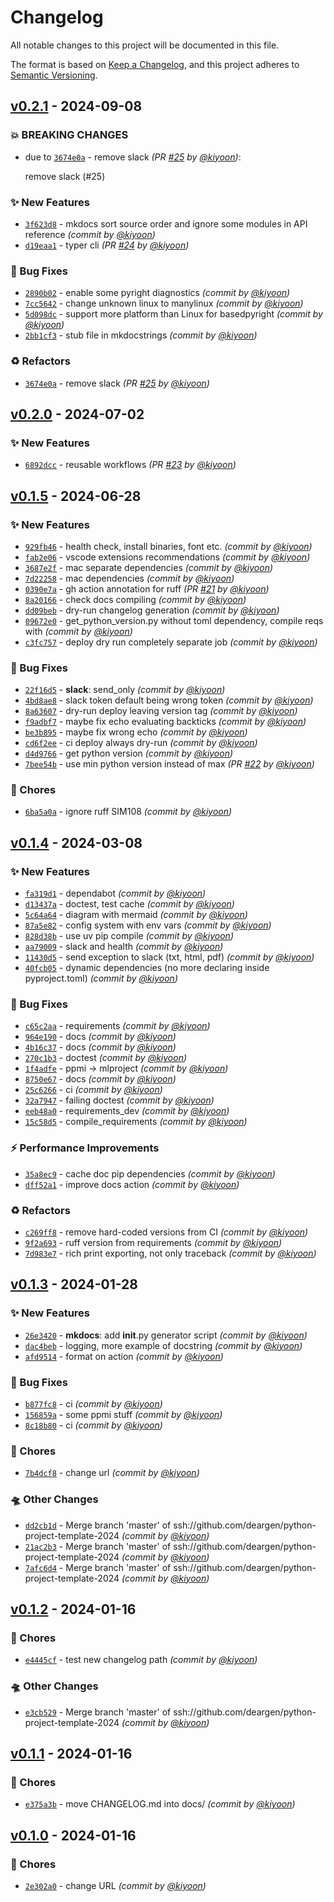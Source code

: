 # Changelog
All notable changes to this project will be documented in this file.

The format is based on [Keep a Changelog](https://keepachangelog.com/en/1.0.0/),
and this project adheres to [Semantic Versioning](https://semver.org/spec/v2.0.0.html).


## [v0.2.1] - 2024-09-08
### :boom: BREAKING CHANGES
- due to [`3674e0a`](https://github.com/deargen/python-project-template-2024/commit/3674e0a52b3d37f0a065fdc3c9d6f051eb5910c6) - remove slack *(PR [#25](https://github.com/deargen/python-project-template-2024/pull/25) by [@kiyoon](https://github.com/kiyoon))*:

  remove slack (#25)


### :sparkles: New Features
- [`3f623d8`](https://github.com/deargen/python-project-template-2024/commit/3f623d86cdff079a7727ad5f4289122d568cbdd2) - mkdocs sort source order and ignore some modules in API reference *(commit by [@kiyoon](https://github.com/kiyoon))*
- [`d19eaa1`](https://github.com/deargen/python-project-template-2024/commit/d19eaa122edf7aed9faa0bb8fded999da0b5b0d5) - typer cli *(PR [#24](https://github.com/deargen/python-project-template-2024/pull/24) by [@kiyoon](https://github.com/kiyoon))*

### :bug: Bug Fixes
- [`2890b02`](https://github.com/deargen/python-project-template-2024/commit/2890b02ea698b298fea354616b48760a6e83563d) - enable some pyright diagnostics *(commit by [@kiyoon](https://github.com/kiyoon))*
- [`7cc5642`](https://github.com/deargen/python-project-template-2024/commit/7cc56420aaa9cce11424c381b06305b89141ce14) - change unknown linux to manylinux *(commit by [@kiyoon](https://github.com/kiyoon))*
- [`5d098dc`](https://github.com/deargen/python-project-template-2024/commit/5d098dca7d95dfcaff290f6e979a52336a114516) - support more platform than Linux for basedpyright *(commit by [@kiyoon](https://github.com/kiyoon))*
- [`2bb1cf3`](https://github.com/deargen/python-project-template-2024/commit/2bb1cf3cd841a6a81503b431de72c6d2f737fba0) - stub file in mkdocstrings *(commit by [@kiyoon](https://github.com/kiyoon))*

### :recycle: Refactors
- [`3674e0a`](https://github.com/deargen/python-project-template-2024/commit/3674e0a52b3d37f0a065fdc3c9d6f051eb5910c6) - remove slack *(PR [#25](https://github.com/deargen/python-project-template-2024/pull/25) by [@kiyoon](https://github.com/kiyoon))*


## [v0.2.0] - 2024-07-02
### :sparkles: New Features
- [`6892dcc`](https://github.com/deargen/python-project-template-2024/commit/6892dcc2763fd96d9d0b86d691132ab0c02ca0cd) - reusable workflows *(PR [#23](https://github.com/deargen/python-project-template-2024/pull/23) by [@kiyoon](https://github.com/kiyoon))*


## [v0.1.5] - 2024-06-28
### :sparkles: New Features
- [`929fb46`](https://github.com/deargen/python-project-template-2024/commit/929fb464bd66f910fa59eaceec6e0d4ded84faef) - health check, install binaries, font etc. *(commit by [@kiyoon](https://github.com/kiyoon))*
- [`fab2e06`](https://github.com/deargen/python-project-template-2024/commit/fab2e06f8b5601aa6b8c37cf30e0a3b4bfddf20a) - vscode extensions recommendations *(commit by [@kiyoon](https://github.com/kiyoon))*
- [`3687e2f`](https://github.com/deargen/python-project-template-2024/commit/3687e2f7982a4e8d2b1e6b19c66e55d255733d24) - mac separate dependencies *(commit by [@kiyoon](https://github.com/kiyoon))*
- [`7d22258`](https://github.com/deargen/python-project-template-2024/commit/7d22258e44be06fd9890d5fa0409185740ef70c2) - mac dependencies *(commit by [@kiyoon](https://github.com/kiyoon))*
- [`0390e7a`](https://github.com/deargen/python-project-template-2024/commit/0390e7ae975414fda4e01097d2c67fece62eab8b) - gh action annotation for ruff *(PR [#21](https://github.com/deargen/python-project-template-2024/pull/21) by [@kiyoon](https://github.com/kiyoon))*
- [`8a20166`](https://github.com/deargen/python-project-template-2024/commit/8a20166f22efb02f221d6a89ed2fbec8119c5e62) - check docs compiling *(commit by [@kiyoon](https://github.com/kiyoon))*
- [`dd09beb`](https://github.com/deargen/python-project-template-2024/commit/dd09beb28ef02e8fc0084127a4ab0d5c58ca7f55) - dry-run changelog generation *(commit by [@kiyoon](https://github.com/kiyoon))*
- [`09672e0`](https://github.com/deargen/python-project-template-2024/commit/09672e03fa0114ea600069377bf22cd70a3c924a) - get_python_version.py without toml dependency, compile reqs with *(commit by [@kiyoon](https://github.com/kiyoon))*
- [`c3fc757`](https://github.com/deargen/python-project-template-2024/commit/c3fc7570ffc16cf55aa3696f323257a6034b3886) - deploy dry run completely separate job *(commit by [@kiyoon](https://github.com/kiyoon))*

### :bug: Bug Fixes
- [`22f16d5`](https://github.com/deargen/python-project-template-2024/commit/22f16d574be015cdd568487866e44b3d0573aec8) - **slack**: send_only *(commit by [@kiyoon](https://github.com/kiyoon))*
- [`4bd8ae8`](https://github.com/deargen/python-project-template-2024/commit/4bd8ae894d327ee832e8a0825828509427e6fec5) - slack token default being wrong token *(commit by [@kiyoon](https://github.com/kiyoon))*
- [`8a63607`](https://github.com/deargen/python-project-template-2024/commit/8a63607dad7902248c5643c6251cfcb213bccf2a) - dry-run deploy leaving version tag *(commit by [@kiyoon](https://github.com/kiyoon))*
- [`f9adbf7`](https://github.com/deargen/python-project-template-2024/commit/f9adbf71768066b28721822ca73b7b5c03c3e45e) - maybe fix echo evaluating backticks *(commit by [@kiyoon](https://github.com/kiyoon))*
- [`be3b895`](https://github.com/deargen/python-project-template-2024/commit/be3b895f24220658d2d1ba4a08131f11edde1e18) - maybe fix wrong echo *(commit by [@kiyoon](https://github.com/kiyoon))*
- [`cd6f2ee`](https://github.com/deargen/python-project-template-2024/commit/cd6f2ee55699fd70849d528ec022b0f8a5ffd0f4) - ci deploy always dry-run *(commit by [@kiyoon](https://github.com/kiyoon))*
- [`d4d9766`](https://github.com/deargen/python-project-template-2024/commit/d4d9766337f786134c72ec2397dc0244ab80f447) - get python version *(commit by [@kiyoon](https://github.com/kiyoon))*
- [`7bee54b`](https://github.com/deargen/python-project-template-2024/commit/7bee54b3af0af91836ddd515a681887f72c3580d) - use min python version instead of max *(PR [#22](https://github.com/deargen/python-project-template-2024/pull/22) by [@kiyoon](https://github.com/kiyoon))*

### :wrench: Chores
- [`6ba5a0a`](https://github.com/deargen/python-project-template-2024/commit/6ba5a0ab16eb6d98e19feac3b4f5741c104a2686) - ignore ruff SIM108 *(commit by [@kiyoon](https://github.com/kiyoon))*


## [v0.1.4] - 2024-03-08
### :sparkles: New Features
- [`fa319d1`](https://github.com/deargen/python-project-template-2024/commit/fa319d1efca76f72b08a0a0013da810f426942a8) - dependabot *(commit by [@kiyoon](https://github.com/kiyoon))*
- [`d13437a`](https://github.com/deargen/python-project-template-2024/commit/d13437a7ae32f6924d77482093e914a752718a77) - doctest, test cache *(commit by [@kiyoon](https://github.com/kiyoon))*
- [`5c64a64`](https://github.com/deargen/python-project-template-2024/commit/5c64a644036682c193da3379640893def147929d) - diagram with mermaid *(commit by [@kiyoon](https://github.com/kiyoon))*
- [`87a5e82`](https://github.com/deargen/python-project-template-2024/commit/87a5e820b9d1afa15ea5c8fd2a3ad0e8d01c0dcc) - config system with env vars *(commit by [@kiyoon](https://github.com/kiyoon))*
- [`828d38b`](https://github.com/deargen/python-project-template-2024/commit/828d38bafa33243221c77105e9a3eca843f74bbd) - use uv pip compile *(commit by [@kiyoon](https://github.com/kiyoon))*
- [`aa79009`](https://github.com/deargen/python-project-template-2024/commit/aa79009b4b0445ecf02d1f2446c973f39fe56885) - slack and health *(commit by [@kiyoon](https://github.com/kiyoon))*
- [`11430d5`](https://github.com/deargen/python-project-template-2024/commit/11430d5f70f2e6afadd700c7f56226a737d4bfaa) - send exception to slack (txt, html, pdf) *(commit by [@kiyoon](https://github.com/kiyoon))*
- [`40fcb05`](https://github.com/deargen/python-project-template-2024/commit/40fcb05a1cc4de783c1ec05a8326075b34a209e4) - dynamic dependencies (no more declaring inside pyproject.toml) *(commit by [@kiyoon](https://github.com/kiyoon))*

### :bug: Bug Fixes
- [`c65c2aa`](https://github.com/deargen/python-project-template-2024/commit/c65c2aab2685e0f90e904219ebee01570b439c14) - requirements *(commit by [@kiyoon](https://github.com/kiyoon))*
- [`964e190`](https://github.com/deargen/python-project-template-2024/commit/964e1908a2066188c61750ef4e85423bdab8da40) - docs *(commit by [@kiyoon](https://github.com/kiyoon))*
- [`4b16c37`](https://github.com/deargen/python-project-template-2024/commit/4b16c37ff1811a2319a2757e78fc6b14edfeb42a) - docs *(commit by [@kiyoon](https://github.com/kiyoon))*
- [`270c1b3`](https://github.com/deargen/python-project-template-2024/commit/270c1b3adc305ef4ca1bb27495dd85cba30cd656) - doctest *(commit by [@kiyoon](https://github.com/kiyoon))*
- [`1f4adfe`](https://github.com/deargen/python-project-template-2024/commit/1f4adfee1d9603546357f4840a0efd31a60a6d75) - ppmi -> mlproject *(commit by [@kiyoon](https://github.com/kiyoon))*
- [`8750e67`](https://github.com/deargen/python-project-template-2024/commit/8750e67d73301a594c81fcba8cb5fdf93a4d0178) - docs *(commit by [@kiyoon](https://github.com/kiyoon))*
- [`25c6266`](https://github.com/deargen/python-project-template-2024/commit/25c62667c71db2951d953b1bd70bf6d4a9b78e47) - ci *(commit by [@kiyoon](https://github.com/kiyoon))*
- [`32a7947`](https://github.com/deargen/python-project-template-2024/commit/32a7947095380c0a0cdb58b473f812ee1614e438) - failing doctest *(commit by [@kiyoon](https://github.com/kiyoon))*
- [`eeb48a0`](https://github.com/deargen/python-project-template-2024/commit/eeb48a0cd9257051efaaa3e7c565b787e189fd0e) - requirements_dev *(commit by [@kiyoon](https://github.com/kiyoon))*
- [`15c58d5`](https://github.com/deargen/python-project-template-2024/commit/15c58d522dba0b233ab5270e94ccb0d854d54ef1) - compile_requirements *(commit by [@kiyoon](https://github.com/kiyoon))*

### :zap: Performance Improvements
- [`35a8ec9`](https://github.com/deargen/python-project-template-2024/commit/35a8ec98eb46ed7c5f163182aa7ff90eeb2339f8) - cache doc pip dependencies *(commit by [@kiyoon](https://github.com/kiyoon))*
- [`dff52a1`](https://github.com/deargen/python-project-template-2024/commit/dff52a19e5cf374632dc4b1fcdf00b28177f6348) - improve docs action *(commit by [@kiyoon](https://github.com/kiyoon))*

### :recycle: Refactors
- [`c269ff8`](https://github.com/deargen/python-project-template-2024/commit/c269ff865813ecdba743de02ed03e0853ff097e8) - remove hard-coded versions from CI *(commit by [@kiyoon](https://github.com/kiyoon))*
- [`9f2a693`](https://github.com/deargen/python-project-template-2024/commit/9f2a6936ac1b58fcc18301f6e25992c03e7a7b23) - ruff version from requirements *(commit by [@kiyoon](https://github.com/kiyoon))*
- [`7d983e7`](https://github.com/deargen/python-project-template-2024/commit/7d983e7d468a390200932835686f9ca3356fe138) - rich print exporting, not only traceback *(commit by [@kiyoon](https://github.com/kiyoon))*


## [v0.1.3] - 2024-01-28
### :sparkles: New Features
- [`26e3420`](https://github.com/deargen/python-project-template-2024/commit/26e3420d7a7fa0855106056f52f3742e0f8c8981) - **mkdocs**: add __init__.py generator script *(commit by [@kiyoon](https://github.com/kiyoon))*
- [`dac4beb`](https://github.com/deargen/python-project-template-2024/commit/dac4beb0856e9f5156f2d3840021270ae4c60dc5) - logging, more example of docstring *(commit by [@kiyoon](https://github.com/kiyoon))*
- [`afd9514`](https://github.com/deargen/python-project-template-2024/commit/afd95146b7f6f5def19c21a587b57983593b9729) - format on action *(commit by [@kiyoon](https://github.com/kiyoon))*

### :bug: Bug Fixes
- [`b877fc8`](https://github.com/deargen/python-project-template-2024/commit/b877fc82d755e3b449b8bb99221d968c8f19099a) - ci *(commit by [@kiyoon](https://github.com/kiyoon))*
- [`156859a`](https://github.com/deargen/python-project-template-2024/commit/156859acaf77c1e3477efdeeb481652ba3c3bffd) - some ppmi stuff *(commit by [@kiyoon](https://github.com/kiyoon))*
- [`8c18b80`](https://github.com/deargen/python-project-template-2024/commit/8c18b804fbaa8c4e270c1dca13d12e5622f26691) - ci *(commit by [@kiyoon](https://github.com/kiyoon))*

### :wrench: Chores
- [`7b4dcf8`](https://github.com/deargen/python-project-template-2024/commit/7b4dcf8f3d954e2a818a1d0c20f510c75035421a) - change url *(commit by [@kiyoon](https://github.com/kiyoon))*

### :flying_saucer: Other Changes
- [`dd2cb1d`](https://github.com/deargen/python-project-template-2024/commit/dd2cb1d68adfe10c1073ea812e5f5b427a326d30) - Merge branch 'master' of ssh://github.com/deargen/python-project-template-2024 *(commit by [@kiyoon](https://github.com/kiyoon))*
- [`21ac2b3`](https://github.com/deargen/python-project-template-2024/commit/21ac2b3aa8fb0d5f7b234eb1ced89f383e7215c4) - Merge branch 'master' of ssh://github.com/deargen/python-project-template-2024 *(commit by [@kiyoon](https://github.com/kiyoon))*
- [`7afc6d4`](https://github.com/deargen/python-project-template-2024/commit/7afc6d4e0d6fef2703f00921f006bf47582ea32b) - Merge branch 'master' of ssh://github.com/deargen/python-project-template-2024 *(commit by [@kiyoon](https://github.com/kiyoon))*


## [v0.1.2] - 2024-01-16
### :wrench: Chores
- [`e4445cf`](https://github.com/deargen/python-project-template-2024/commit/e4445cf9962154a4e8f4df2bbe04b80584dce769) - test new changelog path *(commit by [@kiyoon](https://github.com/kiyoon))*

### :flying_saucer: Other Changes
- [`e3cb529`](https://github.com/deargen/python-project-template-2024/commit/e3cb529dfbccbacc9a1bc4e6d32a368a9e7bd209) - Merge branch 'master' of ssh://github.com/deargen/python-project-template-2024 *(commit by [@kiyoon](https://github.com/kiyoon))*


## [v0.1.1] - 2024-01-16
### :wrench: Chores
- [`e375a3b`](https://github.com/deargen/python-project-template-2024/commit/e375a3b0c96c8fc49aa86948f63226a73b11f0de) - move CHANGELOG.md into docs/ *(commit by [@kiyoon](https://github.com/kiyoon))*


## [v0.1.0] - 2024-01-16
### :wrench: Chores
- [`2e302a0`](https://github.com/deargen/python-project-template-2024/commit/2e302a0cb155aa7b11a6d76f99bfff5abb504890) - change URL *(commit by [@kiyoon](https://github.com/kiyoon))*


[v0.1.0]: https://github.com/deargen/python-project-template-2024/compare/v0.0.0...v0.1.0
[v0.1.1]: https://github.com/deargen/python-project-template-2024/compare/v0.1.0...v0.1.1
[v0.1.2]: https://github.com/deargen/python-project-template-2024/compare/v0.1.1...v0.1.2
[v0.1.3]: https://github.com/deargen/python-project-template-2024/compare/v0.1.2...v0.1.3

[v0.1.3]: https://github.com/deargen/python-project-template-2024/compare/v0.1.2...v0.1.3

[v0.1.3]: https://github.com/deargen/python-project-template-2024/compare/v0.1.2...v0.1.3
[v0.1.4]: https://github.com/deargen/python-project-template-2024/compare/v0.1.3...v0.1.4
[v0.1.5]: https://github.com/deargen/python-project-template-2024/compare/v0.1.4...v0.1.5
[v0.2.0]: https://github.com/deargen/python-project-template-2024/compare/v0.1.6...v0.2.0
[v0.2.1]: https://github.com/deargen/python-project-template-2024/compare/v0.2.0...v0.2.1

